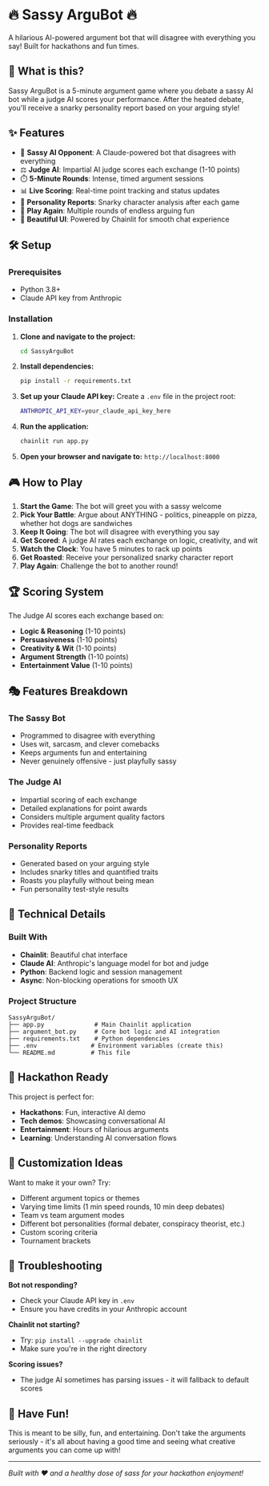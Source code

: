 # 🔥 Sassy ArguBot 🔥

A hilarious AI-powered argument bot that will disagree with everything you say! Built for hackathons and fun times.

## 🎯 What is this?

Sassy ArguBot is a 5-minute argument game where you debate a sassy AI bot while a judge AI scores your performance. After the heated debate, you'll receive a snarky personality report based on your arguing style!

## ✨ Features

- 🤖 **Sassy AI Opponent**: A Claude-powered bot that disagrees with everything
- ⚖️ **Judge AI**: Impartial AI judge scores each exchange (1-10 points)
- ⏱️ **5-Minute Rounds**: Intense, timed argument sessions
- 📊 **Live Scoring**: Real-time point tracking and status updates
- 📝 **Personality Reports**: Snarky character analysis after each game
- 🔄 **Play Again**: Multiple rounds of endless arguing fun
- 💬 **Beautiful UI**: Powered by Chainlit for smooth chat experience

## 🛠️ Setup

### Prerequisites
- Python 3.8+
- Claude API key from Anthropic

### Installation

1. **Clone and navigate to the project:**
   ```bash
   cd SassyArguBot
   ```

2. **Install dependencies:**
   ```bash
   pip install -r requirements.txt
   ```

3. **Set up your Claude API key:**
   Create a `.env` file in the project root:
   ```bash
   ANTHROPIC_API_KEY=your_claude_api_key_here
   ```

4. **Run the application:**
   ```bash
   chainlit run app.py
   ```

5. **Open your browser and navigate to:** `http://localhost:8000`

## 🎮 How to Play

1. **Start the Game**: The bot will greet you with a sassy welcome
2. **Pick Your Battle**: Argue about ANYTHING - politics, pineapple on pizza, whether hot dogs are sandwiches
3. **Keep It Going**: The bot will disagree with everything you say
4. **Get Scored**: A judge AI rates each exchange on logic, creativity, and wit
5. **Watch the Clock**: You have 5 minutes to rack up points
6. **Get Roasted**: Receive your personalized snarky character report
7. **Play Again**: Challenge the bot to another round!

## 🏆 Scoring System

The Judge AI scores each exchange based on:
- **Logic & Reasoning** (1-10 points)
- **Persuasiveness** (1-10 points)  
- **Creativity & Wit** (1-10 points)
- **Argument Strength** (1-10 points)
- **Entertainment Value** (1-10 points)

## 🎭 Features Breakdown

### The Sassy Bot
- Programmed to disagree with everything
- Uses wit, sarcasm, and clever comebacks
- Keeps arguments fun and entertaining
- Never genuinely offensive - just playfully sassy

### The Judge AI
- Impartial scoring of each exchange
- Detailed explanations for point awards
- Considers multiple argument quality factors
- Provides real-time feedback

### Personality Reports
- Generated based on your arguing style
- Includes snarky titles and quantified traits
- Roasts you playfully without being mean
- Fun personality test-style results

## 🔧 Technical Details

### Built With
- **Chainlit**: Beautiful chat interface
- **Claude AI**: Anthropic's language model for bot and judge
- **Python**: Backend logic and session management
- **Async**: Non-blocking operations for smooth UX

### Project Structure
```
SassyArguBot/
├── app.py              # Main Chainlit application
├── argument_bot.py     # Core bot logic and AI integration
├── requirements.txt    # Python dependencies
├── .env               # Environment variables (create this)
└── README.md          # This file
```

## 🚀 Hackathon Ready

This project is perfect for:
- **Hackathons**: Fun, interactive AI demo
- **Tech demos**: Showcasing conversational AI
- **Entertainment**: Hours of hilarious arguments
- **Learning**: Understanding AI conversation flows

## 🎯 Customization Ideas

Want to make it your own? Try:
- Different argument topics or themes
- Varying time limits (1 min speed rounds, 10 min deep debates)
- Team vs team argument modes
- Different bot personalities (formal debater, conspiracy theorist, etc.)
- Custom scoring criteria
- Tournament brackets

## 🐛 Troubleshooting

**Bot not responding?**
- Check your Claude API key in `.env`
- Ensure you have credits in your Anthropic account

**Chainlit not starting?**
- Try: `pip install --upgrade chainlit`
- Make sure you're in the right directory

**Scoring issues?**
- The judge AI sometimes has parsing issues - it will fallback to default scores

## 🎉 Have Fun!

This is meant to be silly, fun, and entertaining. Don't take the arguments seriously - it's all about having a good time and seeing what creative arguments you can come up with!

---

*Built with ❤️ and a healthy dose of sass for your hackathon enjoyment!* 